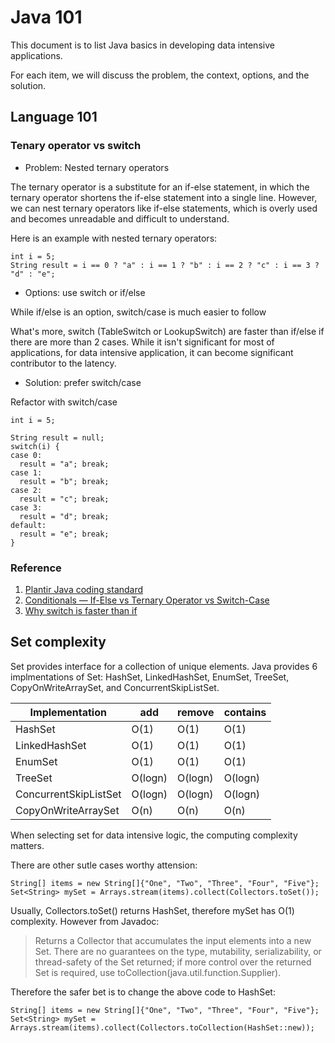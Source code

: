 # Java 101

This document is to list Java basics in developing data intensive applications.

For each item, we will discuss the problem, the context, options, and the solution.

## Language 101

### Tenary operator vs switch
- Problem: Nested ternary operators

The ternary operator is a substitute for an if-else statement, in which the ternary operator shortens the if-else statement into a single line. 
However, we can nest ternary operators like if-else statements, which is overly used and becomes unreadable and difficult to understand.

Here is an example with nested ternary operators:
```
int i = 5;
String result = i == 0 ? "a" : i == 1 ? "b" : i == 2 ? "c" : i == 3 ? "d" : "e";
```

- Options: use switch or if/else

While if/else is an option, switch/case is much easier to follow

What's more, switch (TableSwitch or LookupSwitch) are faster than if/else if there are more than 2 cases. While it isn't significant for most of applications, for data intensive application, it can become significant contributor to the latency. 

- Solution: prefer switch/case

Refactor with switch/case
```
int i = 5;

String result = null;
switch(i) {
case 0:
  result = "a"; break;
case 1:
  result = "b"; break;
case 2:
  result = "c"; break;
case 3:
  result = "d"; break;
default:
  result = "e"; break;
}
```

### Reference

1. [Plantir Java coding standard](https://github.com/palantir/gradle-baseline/blob/develop/docs/best-practices/java-coding-guidelines/readme.md#use-ternary-operators-sparingly)
2. [Conditionals — If-Else vs Ternary Operator vs Switch-Case](https://medium.com/swlh/conditionals-if-else-vs-ternary-operator-vs-switch-case-b4f3ed08e1e3)
3. [Why switch is faster than if](https://stackoverflow.com/questions/6705955/why-switch-is-faster-than-if)

## Set complexity

Set provides interface for a collection of unique elements. Java provides 6 implmentations of Set: HashSet, LinkedHashSet, EnumSet, TreeSet, CopyOnWriteArraySet, and ConcurrentSkipListSet.

Implementation | add | remove | contains
-------------- | ---- | ------ | --------
HashSet        |O(1) |O(1)    |O(1)
LinkedHashSet  |O(1) |O(1)    |O(1)
EnumSet        |O(1) |O(1)    |O(1)
TreeSet        | O(logn) | O(logn) | O(logn)
ConcurrentSkipListSet | O(logn) | O(logn) | O(logn)
CopyOnWriteArraySet | O(n) | O(n) | O(n)

When selecting set for data intensive logic, the computing complexity matters. 

There are other sutle cases worthy attension:

```
String[] items = new String[]{"One", "Two", "Three", "Four", "Five"};
Set<String> mySet = Arrays.stream(items).collect(Collectors.toSet());
```

Usually, Collectors.toSet() returns HashSet, therefore mySet has O(1) complexity. However from Javadoc:
> Returns a Collector that accumulates the input elements into a new Set. 
> There are no guarantees on the type, mutability, serializability, or thread-safety of the Set returned; 
> if more control over the returned Set is required, use toCollection(java.util.function.Supplier).

Therefore the safer bet is to change the above code to HashSet:

```
String[] items = new String[]{"One", "Two", "Three", "Four", "Five"};
Set<String> mySet = Arrays.stream(items).collect(Collectors.toCollection(HashSet::new));
```

